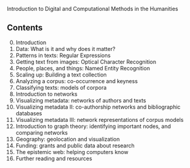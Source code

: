 Introduction to Digital and Computational Methods in the Humanities

Contents
--------
0. Introduction
1. Data: What is it and why does it matter?
2. Patterns in texts: Regular Expressions
3. Getting text from images: Optical Character Recognition
4. People, places, and things: Named Entity Recognition
5. Scaling up: Building a text collection
6. Analyzing a corpus: co-occurrence and keyness
7. Classifying texts: models of corpora
8. Introduction to networks
9. Visualizing metadata: networks of authors and texts
10. Visualizing metadata II: co-authorship networks and bibliographic databases
11. Visualizing metadata III: network representations of corpus models
12. Introduction to graph theory: identifying important nodes, and comparing networks
13. Geography: geolocation and visualization
14. Funding: grants and public data about research
15. The epistemic web: helping computers know
16. Further reading and resources
